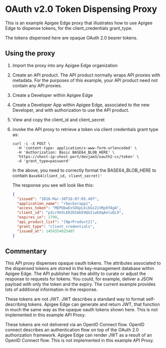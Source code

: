# OAuth v2.0 Token Dispensing Proxy

This is an example Apigee Edge proxy that illustrates how to use Apigee Edge to dispense tokens,
for the client_credentials grant_type.

The tokens dispensed here are opaque OAuth 2.0 bearer tokens.

## Using the proxy

1. Import the proxy into any Apigee Edge organization

2. Create an API product. The API product normally wraps API proxies with metadata.
For the purposes of this example, your API product need not contain any API proxies.

3. Create a Developer within Apigee Edge

4. Create a Developer App within Apigee Edge, associated to the new Developer, and with
   authorization to use the API product.

5. View and copy the client_id and client_secret

6. invoke the API proxy to retrieve a token via client credentials grant type as:
   ```
   curl -i -X POST \
     -H 'content-type: application/x-www-form-urlencoded' \
     -H 'Authorization: Basic BASE64_BLOB_HERE' \
     'https://vhost-ip:vhost-port/devjam3/oauth2-cc/token' \
     -d 'grant_type=password'
   ```  
   In the above, you need to correctly format the
   BASE64_BLOB_HERE to contain `Base64(client_id, client_secret)'`

   The response you see will look like this:
   ```json
   {
     "issued": "2016-Mar-30T16:07:05.407",
     "application_name": "rbeckerapp1",
     "access_token": "MDPQbwExSOGpLkibGxZiVRpOfAgA",
     "client_id": "p1Lr9kXLERZOIAkE9QGIiwE0qAeluQL9",
     "expires_in": 1799,
     "api_product_list": "[NprProduct2]",
     "grant_type": "client_credentials",
     "issued_at": 1459354025407
   }
   ```


## Commentary

This API proxy dispenses opaque oauth tokens. The attributes associated to the dispensed tokens are stored in the key-management database within Apigee Edge. The API publisher has the ability to curate or adjust the response to requests for tokens. You could, for example, deliver a JSON payload with only the token and the expiry. The current example provides lots of additional information in the response.

These tokens are not JWT. JWT describes a standard way to format self-describing tokens.
Apigee Edge can generate and return JWT, that function in much the same way as the opaque oauth tokens shown here. This is not implemented in this example API Proxy. 

These tokens are not delivered via an OpenID Connect flow. OpenID connect describes an authentication flow on top of the OAuth 2.0 authorization framework. Apigee Edge can render JWT as a result of an OpenID Connect flow. This is not implemented in this example API Proxy.





